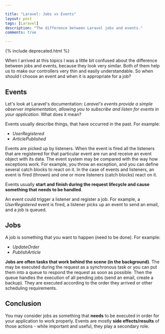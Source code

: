 ```yaml
---

title: "Laravel: Jobs vs Events"
layout: post
tags: [Laravel]
description: "The difference between Laravel jobs and events."
comments: true

---
```


{% include deprecated.html %}

When I arrived at this topics I was a little bit confused about the difference between jobs 
and events, because they look very similar. Both of them help us to make our controllers very
thin and easily understandable. So when should I choose an event and when it is 
appropriate for a job? 

## Events

Let's look at Laravel's documentation: *Laravel's events provide a simple observer implementation, 
allowing you to subscribe and listen for events in your application.* What does it mean? 

Events usually describe things, that have occurred in the past. For example: 

- *UserRegistered*
- *ArticlePublished*

Events are picked up by listeners. When the event is fired all the listeners that are registered for that
particular event are run and receive an event object with its data. The event system may be compared with
the way how exceptions work. For example, you throw an exception, and you can define several catch blocks to react on it.
In the case of events and listeners, an event is fired (thrown) and one or more listeners (catch blocks)
react on it.

Events usually **start and finish during the request lifecycle and cause something that needs to
be handled**.

An event could trigger a listener and register a job. For example, a *UserRegistered* event is fired,
a listener picks up an event to send an email, and a job is queued.

## Jobs

A job is something that you want to happen (need to be done). For example:

- *UpdateOrder* 
- *PublishArticle* 

**Jobs are often tasks that work behind the scene (in the background)**. The may be executed during the request as 
a synchronous task or you can put them into a queue to respond the request as soon as possible. Then the queue 
handles the execution of all pending jobs (send an email, create a backup). They are executed according to the 
order they arrived or other scheduling requirements.

## Conclusion

You may consider jobs as something that **needs** to be executed in order for your application to work properly. Events 
are mostly **side effects/results** of those actions - while important and useful, they play a secondary role.

